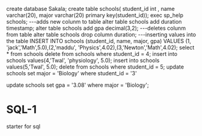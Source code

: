  create database Sakala;
 create table schools(
 student_id int , name varchar(20), major varchar(20) primary key(student_id));
 exec sp_help schools;
 ---adds new colunm to table
  alter table schools
  add duration timestamp;
   alter table schools
  add gpa decimal(3,2);
  ---deletes colunm from table
  alter table schools
  drop column duration;
  ---inserting values into the table
 INSERT INTO schools (student_id, name, major, gpa)
VALUES (1, 'jack','Math',5.0),(2,'maddu', 'Physics',4.02),(3,'Newton','Math',4.02);
select * from schools
delete from schools
where student_id = 4;
insert into schools values(4,'Twal', 'physiology', 5.0);
insert into schools values(5,'Twal', 5.0);
delete from schools where student_id = 5;
update schools
set major = 'Biology'
where student_id = '3'

update schools
set gpa = '3.08'
where major = 'Biology';

# SQL-1
starter for sql
